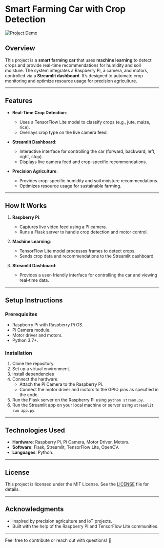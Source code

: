 # Smart Farming Car with Crop Detection

![Project Demo](demo.gif) <!-- Add a GIF or image of your project in action -->

## Overview
This project is a **smart farming car** that uses **machine learning** to detect crops and provide real-time recommendations for humidity and soil moisture. The system integrates a Raspberry Pi, a camera, and motors, controlled via a **Streamlit dashboard**. It’s designed to automate crop monitoring and optimize resource usage for precision agriculture.

---

## Features
- **Real-Time Crop Detection**:  
  - Uses a TensorFlow Lite model to classify crops (e.g., jute, maize, rice).  
  - Overlays crop type on the live camera feed.  

- **Streamlit Dashboard**:  
  - Interactive interface for controlling the car (forward, backward, left, right, stop).  
  - Displays live camera feed and crop-specific recommendations.  

- **Precision Agriculture**:  
  - Provides crop-specific humidity and soil moisture recommendations.  
  - Optimizes resource usage for sustainable farming.  

---

## How It Works
1. **Raspberry Pi**:  
   - Captures live video feed using a Pi camera.  
   - Runs a Flask server to handle crop detection and motor control.  

2. **Machine Learning**:  
   - TensorFlow Lite model processes frames to detect crops.  
   - Sends crop data and recommendations to the Streamlit dashboard.  

3. **Streamlit Dashboard**:  
   - Provides a user-friendly interface for controlling the car and viewing real-time data.  

---

## Setup Instructions

### Prerequisites
- Raspberry Pi with Raspberry Pi OS.
- Pi Camera module.
- Motor driver and motors.
- Python 3.7+.

### Installation
1. Clone the repository.
2. Set up a virtual environment.
3. Install dependencies
4. Connect the hardware:
   - Attach the Pi Camera to the Raspberry Pi.
   - Connect the motor driver and motors to the GPIO pins as specified in the code.
5. Run the Flask server on the Raspberry Pi using `python stream.py`.
6. Run the Streamlit app on your local machine or server using `streamlit run app.py`.

---

## Technologies Used
- **Hardware**: Raspberry Pi, Pi Camera, Motor Driver, Motors.  
- **Software**: Flask, Streamlit, TensorFlow Lite, OpenCV.  
- **Languages**: Python.  

---

## License
This project is licensed under the MIT License. See the [LICENSE](LICENSE) file for details.

---

## Acknowledgments
- Inspired by precision agriculture and IoT projects.  
- Built with the help of the Raspberry Pi and TensorFlow Lite communities.  

---

Feel free to contribute or reach out with questions! 🚀
